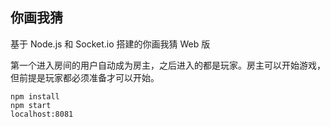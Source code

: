 
## 你画我猜
基于 Node.js 和 Socket.io 搭建的你画我猜 Web 版

第一个进入房间的用户自动成为房主，之后进入的都是玩家。房主可以开始游戏，但前提是玩家都必须准备才可以开始。 
 
```
npm install   
npm start   
localhost:8081
```